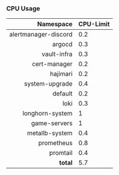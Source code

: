 ### CPU Usage
| Namespace | CPU-Limit|
|-----:|---------------|
| alertmanager-discord | 0.2 |
| argocd | 0.3 |
|     vault-infra | 0.3 |
| cert-manager | 0.2 |
| hajimari | 0.2 |
| system-upgrade | 0.4 |
| default | 0.2 |
| loki | 0.3 |
| longhorn-system | 1 |
| game-servers | 1 |
| metallb-system | 0.4|
| prometheus | 0.8 |
| promtail | 0.4 |
| **total** | 5.7 |

